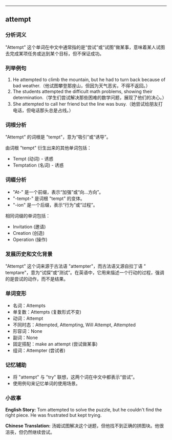 
---------------
## attempt
### 分析词义
"Attempt" 这个单词在中文中通常指的是“尝试”或“试图”做某事，意味着某人试图去完成某项任务或达到某个目标，但不保证成功。

### 列举例句
1. He attempted to climb the mountain, but he had to turn back because of bad weather.（他试图攀登那座山，但因为天气恶劣，不得不返回。）
2. The students attempted the difficult math problems, showing their determination.（学生们尝试解决那些困难的数学问题，展现了他们的决心。）
3. She attempted to call her friend but the line was busy.（她尝试给朋友打电话，但电话那头总是占线。）

### 词根分析
"Attempt" 的词根是 "tempt"，意为“吸引”或“诱导”。

由词根 "tempt" 衍生出来的其他单词包括：
- Tempt (动词) - 诱惑
- Temptation (名词) - 诱惑

### 词缀分析
- "At-" 是一个前缀，表示“加强”或“向…方向”。
- "-tempt-" 是词根 "tempt" 的变体。
- "-ion" 是一个后缀，表示“行为”或“过程”。

相同词缀的单词包括：
- Invitation (邀请)
- Creation (创造)
- Operation (操作)

### 发展历史和文化背景
"Attempt" 这个词来源于古法语 "attempter"，而古法语又源自拉丁语 " temptare"，意为“试探”或“测试”。在英语中，它用来描述一个行动的过程，强调的是尝试的动作，而不是结果。

### 单词变形
- 名词：Attempts
- 单复数：Attempts (复数形式不变)
- 动词：Attempt
- 不同时态：Attempted, Attempting, Will Attempt, Attempted
- 形容词：None
- 副词：None
- 固定搭配：make an attempt (尝试做某事)
- 组词：Attempter (尝试者)

### 记忆辅助
- 将 "attempt" 与 "try" 联想，这两个词在中文中都表示“尝试”。
- 使用例句来记忆单词的使用场景。

### 小故事
**English Story:**
Tom attempted to solve the puzzle, but he couldn't find the right piece. He was frustrated but kept trying.

**Chinese Translation:**
汤姆试图解决这个谜题，但他找不到正确的拼图块。他很沮丧，但仍然继续尝试。


